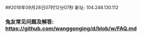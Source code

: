 ##2018年09月28日07时12分07秒 新址: 104.248.130.112
### 兔友常见问题及解答: https://github.com/wanggonging/d/blob/w/FAQ.md
